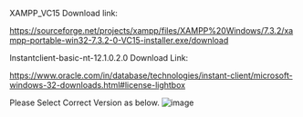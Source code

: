 
XAMPP_VC15 Download link:

https://sourceforge.net/projects/xampp/files/XAMPP%20Windows/7.3.2/xampp-portable-win32-7.3.2-0-VC15-installer.exe/download

Instantclient-basic-nt-12.1.0.2.0 Download Link:

https://www.oracle.com/in/database/technologies/instant-client/microsoft-windows-32-downloads.html#license-lightbox

Please Select Correct Version as below.
![image](https://github.com/adimore96/PHP_Oracle_Connectivity/assets/91413755/e1a2f452-09c0-419e-81e1-0fa839eca8ce)
